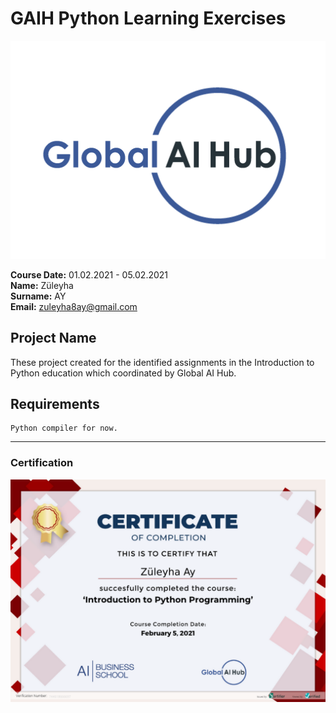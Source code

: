 # GAIH Python Learning Exercises
![](Images/logo.png)

**Course Date:** 01.02.2021 - 05.02.2021  
**Name:** Züleyha  
**Surname:** AY  
**Email:** zuleyha8ay@gmail.com 



## Project Name
These project created for the identified assignments in the Introduction to Python education which coordinated by Global AI Hub. 

## Requirements
```
Python compiler for now.
```
---

### Certification
![](Images/certificate.png)